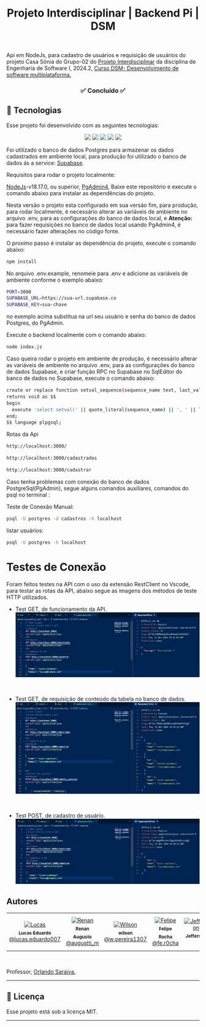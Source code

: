 
<h1 align="center"> Projeto Interdisciplinar | Backend Pi | DSM</h1>
<p align="center">

  ![]()
  
</p>


Api em NodeJs, para cadastro de usuários e requisição de usuários do projeto Casa Sônia do Grupo-02 do [Projeto Interdisciplinar](https://github.com/Lucas-Ed/grupo-02_pi) da disciplina de Engenharia de Software I, 2024.2, <a href="https://fatecararas.cps.sp.gov.br/tecnologia-em-desenvolvimento-de-softwares-multiplataforma/">Curso DSM- Desenvolvimento de software multiplataforma.</a>

<h3 align="center">✅ Concluído ✅</h3>

## 🚀 Tecnologias

Esse projeto foi desenvolvido com as seguintes tecnologias:

<p align="center">
  <!-- <img src="https://img.shields.io/badge/JavaScript-323330?style=for-the-badge&logo=javascript&logoColor=F7DF1E"> -->
  <img src="https://img.shields.io/badge/JavaScript-F7DF1E?style=for-the-badge&logo=javascript&logoColor=black"/>
      <img src="https://img.shields.io/badge/node.js-6DA55F?style=for-the-badge&logo=node.js&logoColor=whit">
  <img src="https://img.shields.io/badge/Express.js-000000?style=for-the-badge&logo=express&logoColor=white">
    <img src="https://img.shields.io/badge/Postgres-316192?style=for-the-badge&logo=postgresql&logoColor=white">
    <img src="https://img.shields.io/badge/Supabase-316192?style=for-the-badge&logo=supabase&logoColor=white">




</p>

Foi utilizado o banco de dados Postgres para armazenar os dados cadastrados em ambiente local, para produção foi utilizado o banco de dados ás a service: [Supabase](https://supabase.com).


Requisitos para rodar o projeto localmente:

[NodeJs](https://nodejs.org/en/download/package-manager)-v18.17.0, ou superior, [PgAdmin4](https://www.pgadmin.org/download/),
Baixe este repositório e execute o comando abaixo para instalar as dependências do projeto.

Nesta versão o projeto esta configurado em sua versão fim, para produção, para rodar localmente, é necessário alterar as variáveis de ambiente no arquivo .env, para as configurações do banco de dados local, e **Atenção:** para fazer requisições no banco de dados local usando PgAdmin4, é necessário fazer alterações no código fonte.

O proxímo passo é instalar as dependência do projeto, execute o comando abaixo:

```bash
npm install 
```
No arquivo .env.example, renomeie para .env e adicione as variáveis de ambiente conforme o exemplo abaixo:

```bash
PORT=3000
SUPABASE_URL=https://sua-url.supabase.co
SUPABASE_KEY=sua-chave

```
no exemplo acima substitua na url seu usuário e senha do banco de dados Postgres, do PgAdmin.

Execute o backend localmente com o comando abaixo:

```bash
node index.js
```	

Caso queira rodar o projeto em ambiente de produção, é necessário alterar as variáveis de ambiente no arquivo .env, para as configurações do banco de dados Supabase, e criar função RPC no Supabase no SqlEditor do banco de dados no Supabase, execute o comando abaixo:

```bash
create or replace function setval_sequence(sequence_name text, last_value bigint)
returns void as $$
begin
  execute 'select setval(' || quote_literal(sequence_name) || ', ' || last_value || ')';
end;
$$ language plpgsql;
```


Rotas da Api
```bash
http://localhost:3000/
```	
```bash
http://localhost:3000/cadastrados
```	
```bash
http://localhost:3000/cadastrar
```	


<!-------------https://www.dio.me/articles/aprenda-de-uma-vez-redefinir-sua-senha-do-postgresql-usuario-postgres----------------------->

<!---------------https://www.luiztools.com.br/post/criando-uma-webapi-com-node-js-e-postgresql/?utm_source=google&utm_medium=cpc&utm_campaign=12231680300&utm_content=149492543022&utm_term=nodejs%20postgresql&gad_source=1&gclid=Cj0KCQiArby5BhCDARIsAIJvjIRmGCYrC4_xQuXJFmN2ThIjk4MV5L27BEj7NDoMUtuWCtqdtLw_XqkaAj5iEALw_wcB#2-------------------------------->

Caso tenha problemas com conexão do banco de dados PostgreSql(PgAdmin), segue alguns comandos auxiliares, comandos do psql no terminal :

Teste de Conexão Manual:
```bash
psql -U postgres -d cadastros -h localhost
```

listar usuários:
```bash
psql -U postgres -h localhost

```

# Testes de Conexão

Foram feitos testes na API com o uso da extensão RestClient no Vscode, para testar as rotas da API, abaixo segue as imagens dos métodos de teste HTTP utilizados.

- Test GET, de funcionamento da API.
![](img/teste_get01.PNG)
<br>


- Test GET, de requisição de conteúdo da tabela no banco de dados.
![](img/teste_get02.PNG)
<br>

- Test POST, de cadastro de usuário.
![](img/teste_post.PNG)


## Autores

<table>
  <tr>
    <td align="center">
      <a href="https://github.com/Lucas-Ed">
        <img src="https://avatars.githubusercontent.com/u/30055762?v=4" width="100px;" alt="Lucas"/>
        <br />
        <sub>
          <b>Lucas Eduardo</b>
        </sub>
       </a>
       <br />
       <a href="https://www.instagram.com/lucas.eduardo007/" title="Instagram">@lucas.eduardo007</a> 
       <br />
    </td> 
    <td align="center">
      <a href="https://github.com/Marques894">
        <img src="https://avatars.githubusercontent.com/u/136036690?v=4" width="100px;" alt="Renan"/>
        <br />
        <sub>
          <b>Renan Augusto</b>
        </sub>
       </a>
       <br />
       <a href="https://www.instagram.com/augustti_m/" title="Instagram">@augustti_m</a>
       <br />
    </td>
     <td align="center">
      <a href="https://github.com/willsf2021">
        <img src="https://avatars.githubusercontent.com/u/178531137?v=4" width="100px;" alt="Wilson"/>
        <br />
        <sub>
          <b>wilson</b>
        </sub>
       </a>
       <br />
       <a href="https://www.instagram.com/w.pereira1307" title="instagram">@w.pereira1307</a>
       <br />
    </td>
     <td align="center">
      <a href="https://github.com/FlpRocha236">
        <img src="https://avatars.githubusercontent.com/u/109861866?v=4" width="100px;" alt="Felipe"/>
        <br />
        <sub>
          <b>Felipe Rocha</b>
        </sub>
       </a>
       <br />
       <a href="https://www.instagram.com/fe.r0cha" title="instagram">@fe.r0cha</a>
       <br />
    </td>
    <td align="center">
      <a href="https://github.com/Jefferson434 ">
        <img src="https://avatars.githubusercontent.com/u/179768830?v=4" width="100px;" alt="Jefferson"/>
        <br />
        <sub>
          <b>Jefferson</b>
        </sub>
       </a>
       <br />
       <a href="https://www.instagram.com" title="instagram"></a>
       <br />
    </td>
     <td align="center">
      <a href="https://github.com/BFerreiraCardoso">
        <img src="https://avatars.githubusercontent.com/u/178849487?v=4" width="100px;" alt="Bruna"/>
        <br />
        <sub>
          <b>Bruna Ferreira</b>
        </sub>
       </a>
       <br />
       <a href="https://www.instagram.com" title="instagram"></a>
       <br />
    </td>
  </tr>
  </table>
  <br>

Professor, <a href="https://github.com/orlandosaraivajr">Orlando Saraiva.</a>

  ---
## :memo: Licença

Esse projeto está sob a licença MIT.

---

